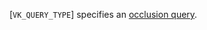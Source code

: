 [`VK_QUERY_TYPE`] specifies an [occlusion query](https://www.khronos.org/registry/vulkan/specs/1.3-extensions/html/vkspec.html#queries-occlusion).